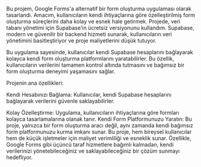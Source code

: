 Bu projem, Google Forms'a alternatif bir form oluşturma uygulaması olarak tasarlandı. Amacım, kullanıcıların kendi ihtiyaçlarına göre özelleştirilmiş form oluşturma süreçlerini daha kolay ve esnek hale getirmek. Projede, veri tabanı yönetimi için Supabase'in ücretsiz versiyonunu kullandım. Supabase, modern ve güvenilir bir backend hizmeti sunarak, kullanıcıların veri yönetimini basitleştiriyor ve proje maliyetlerini düşük tutuyor.

Bu uygulama sayesinde, kullanıcılar kendi Supabase hesaplarını bağlayarak kolayca kendi form oluşturma platformlarını yaratabilirler. Bu özellik, kullanıcıların verilerini tamamen kontrol altında tutmasını ve bağımsız bir form oluşturma deneyimi yaşamasını sağlar.

Projenin ana özellikleri:

Kendi Hesabınızı Bağlama: Kullanıcılar, kendi Supabase hesaplarını bağlayarak verilerini güvenle saklayabilirler.

Kolay Özelleştirme: Uygulama, kullanıcıların ihtiyaçlarına göre formları kolayca tasarlamalarına olanak tanır.
Kendi Form Platformunuzu Yaratın: Bu proje, yalnızca bir form oluşturma aracı değil, aynı zamanda kendi bağımsız form platformunuzu kurma imkanı sunar.
Bu proje, hem bireysel kullanıcılar hem de küçük işletmeler için maliyet verimliliği ve esneklik sunar. Özellikle, Google Forms gibi üçüncü taraf hizmetlere bağımlı kalmadan, kendi verilerinizi yönetebileceğiniz ve saklayabileceğiniz bir çözüm sunmayı hedefliyor.
